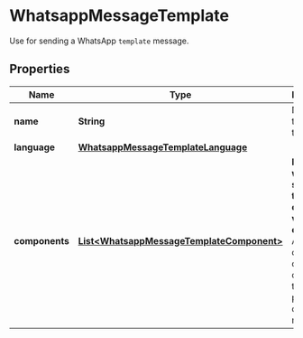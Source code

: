 

# WhatsappMessageTemplate

Use for sending a WhatsApp `template` message.

## Properties

| Name | Type | Description | Notes |
|------------ | ------------- | ------------- | -------------|
|**name** | **String** | Name of the template. |  |
|**language** | [**WhatsappMessageTemplateLanguage**](WhatsappMessageTemplateLanguage.md) |  |  |
|**components** | [**List&lt;WhatsappMessageTemplateComponent&gt;**](WhatsappMessageTemplateComponent.md) | **Required when the specified template contains variables or media.** Array of component objects containing the parameters of the message. |  [optional] |



